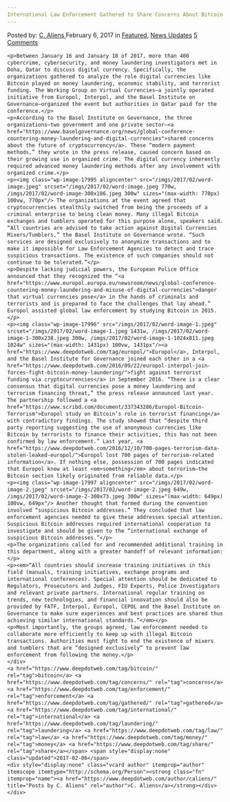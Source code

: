 ```yaml
---
International Law Enforcement Gathered to Share Concerns About Bitcoin and Money Laundering
---
```

<article class="post-listing post-17991 post type-post status-publish format-standard has-post-thumbnail hentry  tag-bitcoin tag-concerns tag-enforcement tag-gathered tag-international tag-laundering tag-law tag-money tag-share">
    <div class="post-inner">
        <span>Posted by: <a href="https://www.deepdotweb.com/author/caliens/" title="">C. Aliens </a></span>
    <span>February 6, 2017</span>
    <span>in <a href="https://www.deepdotweb.com/category/deepdot-news/" rel="category tag">Featured</a>, <a href="https://www.deepdotweb.com/category/news-updates/" rel="category tag">News Updates</a></span>
    <span><a href="https://www.deepdotweb.com/2017/02/06/international-law-enforcement-gathered-share-concerns-bitcoin-money-laundering/#comments">5 Comments</a></span>
    </p>
    <div class="clear"></div>
    
    <p>Between January 16 and January 18 of 2017, more than 400 cybercrime, cybersecurity, and money laundering investigators met in Doha, Qatar to discuss digital currency. Specifically, the organizations gathered to analyze the role digital currencies like Bitcoin played on money laundering, economic stability, and terrorist funding. The Working Group on Virtual Currencies—a jointly operated initiative from Europol, Interpol, and the Basel Institute on Governance—organized the event but authorities in Qatar paid for the conference.</p>
    <p>According to the Basel Institute on Governance, the three organizations—two government and one private sector—<a href="https://www.baselgovernance.org/news/global-conference-countering-money-laundering-and-digital-currencies">shared concerns about the future of cryptocurrency</a>. These “modern payment methods,” they wrote in the press release, caused concern based on their growing use in organized crime. The digital currency inherently required advanced money laundering methods after any involvement with organized crime.</p>
    <p><img class="wp-image-17995 aligncenter" src="/imgs/2017/02/word-image.jpeg" srcset="/imgs/2017/02/word-image.jpeg 770w, /imgs/2017/02/word-image-300x186.jpeg 300w" sizes="(max-width: 770px) 100vw, 770px"/> The organizations at the event agreed that cryptocurrencies stealthily switched from being the proceeds of a criminal enterprise to being clean money. Many illegal Bitcoin exchanges and tumblers operated for this purpose alone, speakers said. “All countries are advised to take action against Digital Currencies Mixers/Tumblers,” the Basel Institute on Governance wrote. “Such services are designed exclusively to anonymize transactions and to make it impossible for Law Enforcement Agencies to detect and trace suspicious transactions. The existence of such companies should not continue to be tolerated.”</p>
    <p>Despite lacking judicial powers, the European Police Office announced that they recognized the “<a href="https://www.europol.europa.eu/newsroom/news/global-conference-countering-money-laundering-and-misuse-of-digital-currencies">danger that virtual currencies pose</a> in the hands of criminals and terrorists and is prepared to face the challenges that lay ahead.” Europol assisted global law enforcement by studying Bitcoin in 2015.</p>
    <p><img class="wp-image-17996" src="/imgs/2017/02/word-image-1.jpeg" srcset="/imgs/2017/02/word-image-1.jpeg 1431w, /imgs/2017/02/word-image-1-300x238.jpeg 300w, /imgs/2017/02/word-image-1-1024x811.jpeg 1024w" sizes="(max-width: 1431px) 100vw, 1431px"/><a href="https://www.deepdotweb.com/tag/europol/">Europol</a>, Interpol, and the Basel Institute for Governance joined each other in a <a href="https://www.deepdotweb.com/2016/09/22/europol-interpol-join-forces-fight-bitcoin-money-laundering/">fight against terrorist funding via cryptocurrencies</a> in September 2016. “There is a clear consensus that digital currencies pose a money laundering and terrorism financing threat,” the press release announced last year. The partnership followed a <a href="https://www.scribd.com/document/337343286/Europol-Bitcoin-Terrorism">Europol study on Bitcoin’s role in terrorist financing</a> with contradictory findings. The study showed that “despite third party reporting suggesting the use of anonymous currencies like Bitcoin by terrorists to finance their activities, this has not been confirmed by law enforcement.” Last year, <a href="https://www.deepdotweb.com/2016/12/10/700-pages-terrorism-data-stolen-leaked-europol/">Europol lost 700 pages of terrorism-related information</a>. If nothing else, possession of 700 pages indicated that Europol knew at least <em>something</em> about terrorism—the Bitcoin section likely originated from reliable data.</p>
    <p><img class="wp-image-17997 aligncenter" src="/imgs/2017/02/word-image-2.jpeg" srcset="/imgs/2017/02/word-image-2.jpeg 649w, /imgs/2017/02/word-image-2-300x73.jpeg 300w" sizes="(max-width: 649px) 100vw, 649px"/> Another thought that formed during the convention involved “suspicious Bitcoin addresses.” They concluded that law enforcement agencies needed to give these addresses special attention. Suspicious Bitcoin addresses required international cooperation to investigate and should be given to the “international exchange of suspicious Bitcoin addresses.”</p>
    <p>The organizations called for and recommended additional training in this department, along with a greater handoff of relevant information:</p>
    <p><em>“All countries should increase training initiatives in this field (manuals, training initiatives, exchange programs and international conferences). Special attention should be dedicated to Regulators, Prosecutors and Judges, FIU Experts, Police Investigators and relevant private partners. International regular training on trends, new technologies, and financial innovation should also be provided by FATF, Interpol, Europol, CEPOL and the Basel Institute on Governance to make sure experiences and best practices are shared thus achieving similar international standards.”</em></p>
    <p>Most importantly, the groups agreed, law enforcement needed to collaborate more efficiently to keep up with illegal Bitcoin transactions. Authorities must fight to end the existence of mixers and tumblers that are “designed exclusively” to prevent law enforcement from following the money.</p>
    </div>
    <a href="https://www.deepdotweb.com/tag/bitcoin/" rel="tag">bitcoin</a> <a href="https://www.deepdotweb.com/tag/concerns/" rel="tag">concerns</a> <a href="https://www.deepdotweb.com/tag/enforcement/" rel="tag">enforcement</a> <a href="https://www.deepdotweb.com/tag/gathered/" rel="tag">gathered</a> <a href="https://www.deepdotweb.com/tag/international/" rel="tag">international</a> <a href="https://www.deepdotweb.com/tag/laundering/" rel="tag">laundering</a> <a href="https://www.deepdotweb.com/tag/law/" rel="tag">law</a> <a href="https://www.deepdotweb.com/tag/money/" rel="tag">money</a> <a href="https://www.deepdotweb.com/tag/share/" rel="tag">share</a></span> <span style="display:none" class="updated">2017-02-06</span>
    <div style="display:none" class="vcard author" itemprop="author" itemscope itemtype="http://schema.org/Person"><strong class="fn" itemprop="name"><a href="https://www.deepdotweb.com/author/caliens/" title="Posts by C. Aliens" rel="author">C. Aliens</a></strong></div>
    </div>
</article>

